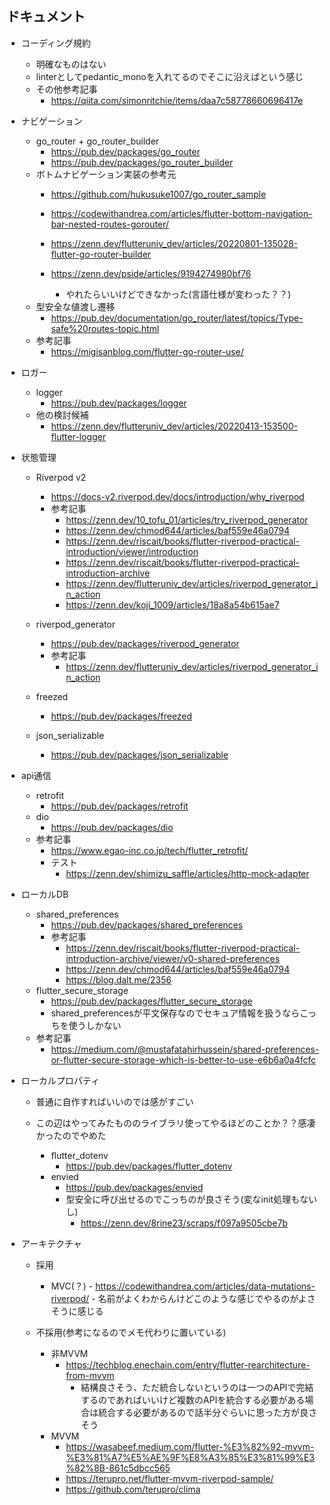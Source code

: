 ## ドキュメント

- コーディング規約
    - 明確なものはない
    - linterとしてpedantic_monoを入れてるのでそこに沿えばという感じ
    - その他参考記事
        - https://qiita.com/simonritchie/items/daa7c58778660696417e

- ナビゲーション
    - go_router + go_router_builder
        - https://pub.dev/packages/go_router
        - https://pub.dev/packages/go_router_builder
    - ボトムナビゲーション実装の参考元
        - https://github.com/hukusuke1007/go_router_sample
        - https://codewithandrea.com/articles/flutter-bottom-navigation-bar-nested-routes-gorouter/
        - https://zenn.dev/flutteruniv_dev/articles/20220801-135028-flutter-go-router-builder

        - https://zenn.dev/pside/articles/9194274980bf76
            - やれたらいいけどできなかった(言語仕様が変わった？？)
    - 型安全な値渡し遷移
        - https://pub.dev/documentation/go_router/latest/topics/Type-safe%20routes-topic.html
    - 参考記事
        - https://migisanblog.com/flutter-go-router-use/

- ロガー
    - logger
        - https://pub.dev/packages/logger
    - 他の検討候補
        - https://zenn.dev/flutteruniv_dev/articles/20220413-153500-flutter-logger

- 状態管理
    - Riverpod v2
        - https://docs-v2.riverpod.dev/docs/introduction/why_riverpod
        - 参考記事
            - https://zenn.dev/10_tofu_01/articles/try_riverpod_generator
            - https://zenn.dev/chmod644/articles/baf559e46a0794
            - https://zenn.dev/riscait/books/flutter-riverpod-practical-introduction/viewer/introduction
            - https://zenn.dev/riscait/books/flutter-riverpod-practical-introduction-archive
            - https://zenn.dev/flutteruniv_dev/articles/riverpod_generator_in_action
            - https://zenn.dev/koji_1009/articles/18a8a54b615ae7

    - riverpod_generator
        - https://pub.dev/packages/riverpod_generator
        - 参考記事
            - https://zenn.dev/flutteruniv_dev/articles/riverpod_generator_in_action
    - freezed
        - https://pub.dev/packages/freezed
    - json_serializable
        - https://pub.dev/packages/json_serializable

- api通信
    - retrofit
        - https://pub.dev/packages/retrofit
    - dio
        - https://pub.dev/packages/dio
    - 参考記事
        - https://www.egao-inc.co.jp/tech/flutter_retrofit/
        - テスト
            - https://zenn.dev/shimizu_saffle/articles/http-mock-adapter

- ローカルDB
    - shared_preferences
        - https://pub.dev/packages/shared_preferences
        - 参考記事
            - https://zenn.dev/riscait/books/flutter-riverpod-practical-introduction-archive/viewer/v0-shared-preferences
            - https://zenn.dev/chmod644/articles/baf559e46a0794
            - https://blog.dalt.me/2356
    - flutter_secure_storage
        - https://pub.dev/packages/flutter_secure_storage
        - shared_preferencesが平文保存なのでセキュア情報を扱うならこっちを使うしかない
    - 参考記事
        - https://medium.com/@mustafatahirhussein/shared-preferences-or-flutter-secure-storage-which-is-better-to-use-e6b6a0a4fcfc

- ローカルプロパティ
    - 普通に自作すればいいのでは感がすごい

    - この辺はやってみたもののライブラリ使ってやるほどのことか？？感凄かったのでやめた
        - flutter_dotenv
            - https://pub.dev/packages/flutter_dotenv
        - envied
            - https://pub.dev/packages/envied
            - 型安全に呼び出せるのでこっちのが良さそう(変なinit処理もないし)
                - https://zenn.dev/8rine23/scraps/f097a9505cbe7b

- アーキテクチャ

    - 採用
        - MVC(？)
                - https://codewithandrea.com/articles/data-mutations-riverpod/
                - 名前がよくわからんけどこのような感じでやるのがよさそうに感じる

    - 不採用(参考になるのでメモ代わりに置いている)
        - 非MVVM
            - https://techblog.enechain.com/entry/flutter-rearchitecture-from-mvvm
                - 結構良さそう、ただ統合しないというのは一つのAPIで完結するのであればいいけど複数のAPIを統合する必要がある場合は統合する必要があるので話半分ぐらいに思った方が良さそう
        - MVVM
            - https://wasabeef.medium.com/flutter-%E3%82%92-mvvm-%E3%81%A7%E5%AE%9F%E8%A3%85%E3%81%99%E3%82%8B-861c5dbcc565
            - https://terupro.net/flutter-mvvm-riverpod-sample/
            - https://github.com/terupro/clima
